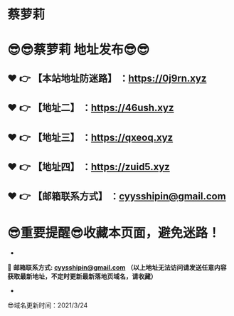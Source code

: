 # 蔡萝莉
:sunglasses::sunglasses:蔡萝莉 地址发布:sunglasses::sunglasses:
==
:heart: :point_right: 【本站地址防迷路】 ：https://0j9rn.xyz
------
:heart: :point_right: 【地址二】 ：https://46ush.xyz
------
:heart: :point_right: 【地址三】 ：https://qxeoq.xyz
------
:heart: :point_right: 【地址四】 ：https://zuid5.xyz
------
:heart: :point_right: 【邮箱联系方式】 ：cyysshipin@gmail.com
------
:sunglasses:重要提醒:sunglasses:收藏本页面，避免迷路！
==

-

:e-mail: __邮箱联系方式: cyysshipin@gmail.com （以上地址无法访问请发送任意内容获取最新地址，不定时更新最新落地页域名，请收藏）__

-

:sunglasses:域名更新时间：2021/3/24
